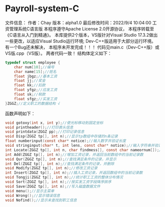 # Payroll-system-C
文件信息：
作者：Chay
版本：alpha1.0
最后修改时间：2022/9/4 10:04:00
工资管理系统C语言版
本程序遵守Apache License 2.0开源协议，
本程序转载至《C语言从入门到精通》。
本库提供2个版本，VS版针对Visual Studio 17.3.2做出一些更改，以适应Visual Studio运行环境;
Dev-C++版适用于大部分运行环境。
有一个Bug还未解决，
本程序未开发完成！！！
代码见main.c（Dev-C++版）或VS版.cpp（VS版）。
两者代码一致！
结构体定义如下：
```C
typedef struct employee {
	char num[10];//编号 
	char name[15];//姓名 
	float jbgz;//基本工资 
	float jj;//奖金 
	float kk;//扣款 
	float yfgz;//应发工资 
	float sk;//税款 
	float sfgz;//实发工资 
}ZGGZ;//定义职工的数据结构 √
```
函数声明如下：
```C
void gotoxy(int x, int y);//使光标移动到固定坐标
void printheader();//打印表头信息
void printdata(ZGGZ pp);//打印记录信息
void Disp(ZGGZ tp[], int n);//显示tp数组中存储的n条记录
float numberinput(const char* notice);//输入数字并验证长度
void stringinput(char* t, int lens, const char* notice);//输入字符串并验证长度
int Locate(ZGGZ tp[], int n, char findmess[], const char nameornum[]);//定位数组中符合要求的元素，并返回下标值
int Add(ZGGZ tp[], int n);//增加工资记录，并返回当前数组中的当前记录数
void Qur(ZGGZ tp[], int n);//查找满足条件的记录，并显示
int Del(ZGGZ tp[], int n);//查找满足条件的记录，并删除
void Modify(ZGGZ tp[], int n);//修改工资记录
int Insert(ZGGZ tp[], int n);//插入工资记录，并返回数组中的当前记录数
void Tongji(ZGGZ tp[], int n);//统计职工工资的整体分布情况
void Sort(ZGGZ tp[], int n);//按实发工资字段降序排序
void Save(ZGGZ tp[], int n);//写入磁盘数据文件
void menu();//显示主菜单
void Wrong();//显示错误信息
void Nofind();//显示未查找到职工信息
```
